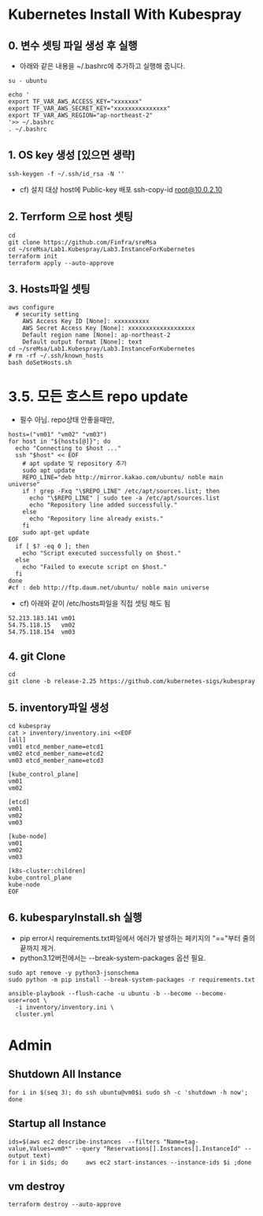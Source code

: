 # Kubernetes Install With Kubespray
## 0. 변수 셋팅 파일 생성 후 실행
* 아래와 같은 내용을 ~/.bashrc에 추가하고 실행해 줍니다.
```
su - ubuntu

echo '
export TF_VAR_AWS_ACCESS_KEY="xxxxxxx"
export TF_VAR_AWS_SECRET_KEY="xxxxxxxxxxxxxxx"
export TF_VAR_AWS_REGION="ap-northeast-2"
'>> ~/.bashrc
. ~/.bashrc
```

## 1. OS key 생성 [있으면 생략]
```
ssh-keygen -f ~/.ssh/id_rsa -N ''
```
* cf) 설치 대상 host에 Public-key 배포
    ssh-copy-id root@10.0.2.10

## 2. Terrform 으로 host 셋팅
```
cd
git clone https://github.com/Finfra/sreMsa
cd ~/sreMsa/Lab1.Kubespray/Lab3.InstanceForKubernetes
terraform init
terraform apply --auto-approve
```


## 3. Hosts파일 셋팅
```
aws configure
  # security setting
    AWS Access Key ID [None]: xxxxxxxxxx
    AWS Secret Access Key [None]: xxxxxxxxxxxxxxxxxxx
    Default region name [None]: ap-northeast-2
    Default output format [None]: text
cd ~/sreMsa/Lab1.Kubespray/Lab3.InstanceForKubernetes
# rm -rf ~/.ssh/known_hosts
bash doSetHosts.sh
```

# 3.5. 모든 호스트 repo update
* 필수 아님. repo상태 안좋을때만,
```
hosts=("vm01" "vm02" "vm03")
for host in "${hosts[@]}"; do
  echo "Connecting to $host ..."
  ssh "$host" << EOF
    # apt update 및 repository 추가
    sudo apt update
    REPO_LINE="deb http://mirror.kakao.com/ubuntu/ noble main universe"
    if ! grep -Fxq "\$REPO_LINE" /etc/apt/sources.list; then
      echo "\$REPO_LINE" | sudo tee -a /etc/apt/sources.list
      echo "Repository line added successfully."
    else
      echo "Repository line already exists."
    fi
    sudo apt-get update
EOF
  if [ $? -eq 0 ]; then
    echo "Script executed successfully on $host."
  else
    echo "Failed to execute script on $host."
  fi
done
#cf : deb http://ftp.daum.net/ubuntu/ noble main universe

```

* cf) 아래와 같이 /etc/hosts파일을 직접 셋팅 해도 됨
```
52.213.183.141 vm01
54.75.118.15   vm02
54.75.118.154  vm03
```

## 4. git Clone
```
cd
git clone -b release-2.25 https://github.com/kubernetes-sigs/kubespray
```

## 5. inventory파일 생성
```
cd kubespray
cat > inventory/inventory.ini <<EOF
[all]
vm01 etcd_member_name=etcd1
vm02 etcd_member_name=etcd2
vm03 etcd_member_name=etcd3

[kube_control_plane]
vm01
vm02

[etcd]
vm01
vm02
vm03

[kube-node]
vm01
vm02
vm03

[k8s-cluster:children]
kube_control_plane
kube-node
EOF
```

## 6. kubesparyInstall.sh 실행
* pip error시 requirements.txt파일에서 에러가 발생하는 페키지의 "=="부터 줄의 끝까지 제거.
* python3.12버전에서는 --break-system-packages 옵션 필요. 
```
sudo apt remove -y python3-jsonschema
sudo python -m pip install --break-system-packages -r requirements.txt

ansible-playbook --flush-cache -u ubuntu -b --become --become-user=root \
  -i inventory/inventory.ini \
  cluster.yml
```

# Admin
## Shutdown All Instance
```
for i in $(seq 3); do ssh ubuntu@vm0$i sudo sh -c 'shutdown -h now'; done
```
## Startup all Instance
```
ids=$(aws ec2 describe-instances  --filters "Name=tag-value,Values=vm0*" --query "Reservations[].Instances[].InstanceId" --output text)
for i in $ids; do     aws ec2 start-instances --instance-ids $i ;done
```

## vm destroy
```
terraform destroy --auto-approve
```
